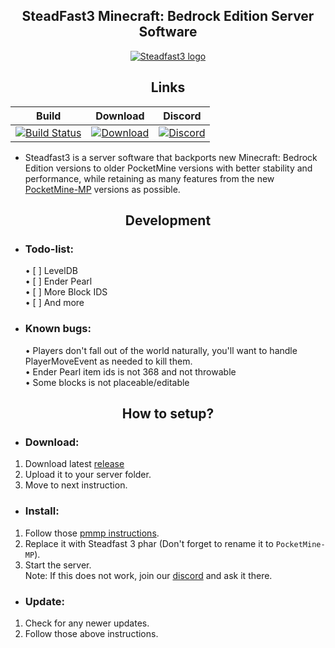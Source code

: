 <div align="center">
	<h2>SteadFast3 Minecraft: Bedrock Edition Server Software</h2>
</div>
<div align=center>
	<a href=" https://github.com/PocketMine-SteadFast3/Steadfast3">
		<img src="https://github.com/PocketMine-SteadFast3/Steadfast3/Steadfast3.png" alt="Steadfast3 logo" title="Aimeos" align="center">
	</a>
</div>

<div align="center">
	<h2>Links</h2>
</div>

| Build |                                                                              Download                                                                              | Discord |
| :---: |:------------------------------------------------------------------------------------------------------------------------------------------------------------------:| :---: |
| [![Build Status](https://travis-ci.org/MFDGaming/PocketMine-Steadfast3.svg?branch=master)](https://travis-ci.org/github/MFDGaming/PocketMine-Steadfast3) |                   [![Download](https://img.shields.io/badge/Download-PHAR-orange)](https://github.com/PocketMine-SteadFast3/Steadfast3/releases)                   | [![Discord](https://img.shields.io/badge/Chat-On%20Discord-738BD7.svg?style=normal&colorB=7289da)](https://discord.gg/NzdB7a2EKK) |

- Steadfast3 is a server software that backports new Minecraft: Bedrock Edition versions to older PocketMine versions with better stability and performance, while retaining as many features from the new [PocketMine-MP](https://github.com/pmmp/Pocketmine-MP) versions as possible.<br>

<div align="center">
	<h2>Development</h2>
</div>

- <h3>Todo-list:</h3>
  • [  ] LevelDB  <br>
  • [  ] Ender Pearl <br>
  • [  ] More Block IDS <br>
  • [  ] And more
- <h3>Known bugs:</h3>
  • Players don't fall out of the world naturally, you'll want to handle PlayerMoveEvent as needed to kill them. <br>
  • Ender Pearl item ids is not 368 and not throwable <br>
  • Some blocks is not placeable/editable
<div align="center">
	<h2>How to setup?</h2>
</div>

- <h3>Download:</h3>
1. Download latest [release](https://github.com/PocketMine-SteadFast3/Steadfast3/releases)
2. Upload it to your server folder.
3. Move to next instruction.

-  <h3>Install:</h3>
1. Follow those [pmmp instructions]( https://pmmp.readthedocs.io/en/rtfd/installation.html).
2. Replace it with Steadfast 3 phar (Don't forget to rename it to `PocketMine-MP`).
3. Start the server.<br>
   Note: If this does not work, join our [discord](https://discord.gg/NzdB7a2EKK) and ask it there.

-  <h3>Update:</h3>
1. Check for any newer updates.
2. Follow those above instructions.
